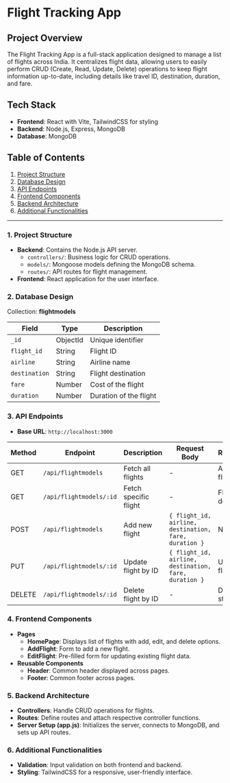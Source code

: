 # Flight Tracking App

## Project Overview
The Flight Tracking App is a full-stack application designed to manage a list of flights across India. It centralizes flight data, allowing users to easily perform CRUD (Create, Read, Update, Delete) operations to keep flight information up-to-date, including details like travel ID, destination, duration, and fare.

## Tech Stack
- **Frontend**: React with Vite, TailwindCSS for styling
- **Backend**: Node.js, Express, MongoDB
- **Database**: MongoDB

## Table of Contents
1. [Project Structure](#project-structure)
2. [Database Design](#database-design)
3. [API Endpoints](#api-endpoints)
4. [Frontend Components](#frontend-components)
5. [Backend Architecture](#backend-architecture)
6. [Additional Functionalities](#additional-functionalities)

---

### 1. Project Structure

- **Backend**: Contains the Node.js API server.
  - `controllers/`: Business logic for CRUD operations.
  - `models/`: Mongoose models defining the MongoDB schema.
  - `routes/`: API routes for flight management.
- **Frontend**: React application for the user interface.

### 2. Database Design
Collection: **flightmodels**

| Field       | Type      | Description                   |
|-------------|-----------|-------------------------------|
| `_id`       | ObjectId  | Unique identifier             |
| `flight_id` | String    | Flight ID                     |
| `airline`   | String    | Airline name                  |
| `destination` | String  | Flight destination            |
| `fare`      | Number    | Cost of the flight            |
| `duration`  | Number    | Duration of the flight        |

### 3. API Endpoints
- **Base URL**: `http://localhost:3000`

| Method | Endpoint                 | Description                 | Request Body                                   | Response         |
|--------|---------------------------|-----------------------------|------------------------------------------------|------------------|
| GET    | `/api/flightmodels`       | Fetch all flights           | -                                              | Array of flights |
| GET    | `/api/flightmodels/:id`   | Fetch specific flight       | -                                              | Flight details   |
| POST   | `/api/flightmodels`       | Add new flight              | `{ flight_id, airline, destination, fare, duration }` | New flight |
| PUT    | `/api/flightmodels/:id`   | Update flight by ID         | `{ flight_id, airline, destination, fare, duration }` | Updated flight |
| DELETE | `/api/flightmodels/:id`   | Delete flight by ID         | -                                              | Deletion status  |

### 4. Frontend Components
- **Pages**
  - **HomePage**: Displays list of flights with add, edit, and delete options.
  - **AddFlight**: Form to add a new flight.
  - **EditFlight**: Pre-filled form for updating existing flight data.
- **Reusable Components**
  - **Header**: Common header displayed across pages.
  - **Footer**: Common footer across pages.

### 5. Backend Architecture
- **Controllers**: Handle CRUD operations for flights.
- **Routes**: Define routes and attach respective controller functions.
- **Server Setup (app.js)**: Initializes the server, connects to MongoDB, and sets up API routes.

### 6. Additional Functionalities
- **Validation**: Input validation on both frontend and backend.
- **Styling**: TailwindCSS for a responsive, user-friendly interface.
